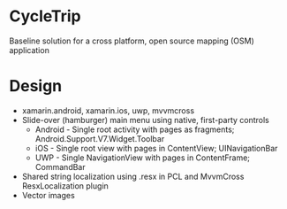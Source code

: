 # CycleTrip
Baseline solution for a cross platform, open source mapping (OSM) application

# Design
* xamarin.android, xamarin.ios, uwp, mvvmcross
* Slide-over (hamburger) main menu using native, first-party controls
  * Android - Single root activity with pages as fragments; Android.Support.V7.Widget.Toolbar
  * iOS - Single root view with pages in ContentView; UINavigationBar
  * UWP - Single NavigationView with pages in ContentFrame; CommandBar
* Shared string localization using .resx in PCL and MvvmCross ResxLocalization plugin
* Vector images

